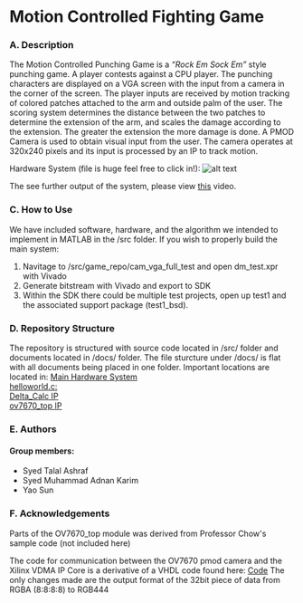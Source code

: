# Motion Controlled Fighting Game

### A. Description
The Motion Controlled Punching Game is a _“Rock Em Sock Em”_ style punching game. A player contests against a CPU player. The punching characters are displayed on a VGA screen with the input from a camera in the corner of the screen. The player inputs are received by motion tracking of colored patches attached to the arm and outside palm of the user. The scoring system determines the distance between the two patches to determine the extension of the arm, and scales the damage according to the extension. The greater the extension the more damage is done.
A PMOD Camera is used to obtain visual input from the user. The camera operates at 320x240 pixels and its input is processed by an IP to track motion.

Hardware System (file is huge feel free to click in!):
![alt text][system_setup]

The see further output of the system, please view [this](https://youtu.be/9qCd3vVU7Oc) video.

### C. How to Use
We have included software, hardware, and the algorithm we intended to implement in MATLAB in the /src folder. 
If you wish to properly build the main system:

1. Navitage to /src/game_repo/cam_vga_full_test and open dm_test.xpr with Vivado
2. Generate bitstream with Vivado and export to SDK
3. Within the SDK there could be multiple test projects, open up test1 and the associated support package (test1_bsd).

### D. Repository Structure
The repository is structured with source code located in /src/ folder and documents located in /docs/ folder. The file sturcture under /docs/ is flat with all documents being placed in one folder.
Important locations are located in:
[Main Hardware System](https://github.com/qoire/motion_controlled_fighting_game/tree/master/src/game_repo/cam_vga_full_test) <br />
[helloworld.c:](https://github.com/qoire/motion_controlled_fighting_game/tree/master/src/game_repo/cam_vga_full_test/dm_test.sdk/SDK/SDK_Export/test1/src) <br />
[Delta_Calc IP](https://github.com/qoire/motion_controlled_fighting_game/tree/master/src/game_repo/ip_repo/delta_calc_1.0) <br />
[ov7670_top IP](https://github.com/qoire/motion_controlled_fighting_game/tree/master/src/game_repo/ip_repo/ovtop) <br />



### E. Authors
#### Group members:
* Syed Talal Ashraf
* Syed Muhammad Adnan Karim
* Yao Sun

### F. Acknowledgements
Parts of the OV7670_top module was derived from Professor Chow's sample code (not included here)

The code for communication between the OV7670 pmod camera and the Xilinx VDMA IP Core is a derivative of a VHDL code found here:
[Code](http://lauri.xn--vsandi-pxa.com/hdl/zybo-ov7670-to-vga.html)
The only changes made are the output format of the 32bit piece of data from RGBA (8:8:8:8) to RGB444

[system_setup]: https://cloud.githubusercontent.com/assets/4521292/7080333/6a9e7392-defe-11e4-9a9e-a2a1cae01f35.png
